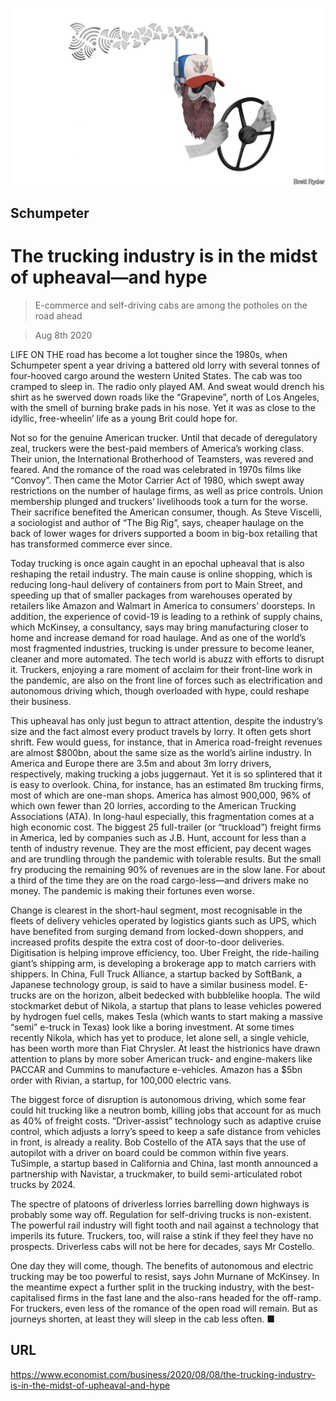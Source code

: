 ![](./images/20200808_WBD000_0.jpg)

## Schumpeter

# The trucking industry is in the midst of upheaval—and hype

> E-commerce and self-driving cabs are among the potholes on the road ahead

> Aug 8th 2020

LIFE ON THE road has become a lot tougher since the 1980s, when Schumpeter spent a year driving a battered old lorry with several tonnes of four-hooved cargo around the western United States. The cab was too cramped to sleep in. The radio only played AM. And sweat would drench his shirt as he swerved down roads like the “Grapevine”, north of Los Angeles, with the smell of burning brake pads in his nose. Yet it was as close to the idyllic, free-wheelin’ life as a young Brit could hope for.

Not so for the genuine American trucker. Until that decade of deregulatory zeal, truckers were the best-paid members of America’s working class. Their union, the International Brotherhood of Teamsters, was revered and feared. And the romance of the road was celebrated in 1970s films like “Convoy”. Then came the Motor Carrier Act of 1980, which swept away restrictions on the number of haulage firms, as well as price controls. Union membership plunged and truckers’ livelihoods took a turn for the worse. Their sacrifice benefited the American consumer, though. As Steve Viscelli, a sociologist and author of “The Big Rig”, says, cheaper haulage on the back of lower wages for drivers supported a boom in big-box retailing that has transformed commerce ever since.

Today trucking is once again caught in an epochal upheaval that is also reshaping the retail industry. The main cause is online shopping, which is reducing long-haul delivery of containers from port to Main Street, and speeding up that of smaller packages from warehouses operated by retailers like Amazon and Walmart in America to consumers’ doorsteps. In addition, the experience of covid-19 is leading to a rethink of supply chains, which McKinsey, a consultancy, says may bring manufacturing closer to home and increase demand for road haulage. And as one of the world’s most fragmented industries, trucking is under pressure to become leaner, cleaner and more automated. The tech world is abuzz with efforts to disrupt it. Truckers, enjoying a rare moment of acclaim for their front-line work in the pandemic, are also on the front line of forces such as electrification and autonomous driving which, though overloaded with hype, could reshape their business.

This upheaval has only just begun to attract attention, despite the industry’s size and the fact almost every product travels by lorry. It often gets short shrift. Few would guess, for instance, that in America road-freight revenues are almost $800bn, about the same size as the world’s airline industry. In America and Europe there are 3.5m and about 3m lorry drivers, respectively, making trucking a jobs juggernaut. Yet it is so splintered that it is easy to overlook. China, for instance, has an estimated 8m trucking firms, most of which are one-man shops. America has almost 900,000, 96% of which own fewer than 20 lorries, according to the American Trucking Associations (ATA). In long-haul especially, this fragmentation comes at a high economic cost. The biggest 25 full-trailer (or “truckload”) freight firms in America, led by companies such as J.B. Hunt, account for less than a tenth of industry revenue. They are the most efficient, pay decent wages and are trundling through the pandemic with tolerable results. But the small fry producing the remaining 90% of revenues are in the slow lane. For about a third of the time they are on the road cargo-less—and drivers make no money. The pandemic is making their fortunes even worse.

Change is clearest in the short-haul segment, most recognisable in the fleets of delivery vehicles operated by logistics giants such as UPS, which have benefited from surging demand from locked-down shoppers, and increased profits despite the extra cost of door-to-door deliveries. Digitisation is helping improve efficiency, too. Uber Freight, the ride-hailing giant’s shipping arm, is developing a brokerage app to match carriers with shippers. In China, Full Truck Alliance, a startup backed by SoftBank, a Japanese technology group, is said to have a similar business model. E-trucks are on the horizon, albeit bedecked with bubblelike hoopla. The wild stockmarket debut of Nikola, a startup that plans to lease vehicles powered by hydrogen fuel cells, makes Tesla (which wants to start making a massive “semi” e-truck in Texas) look like a boring investment. At some times recently Nikola, which has yet to produce, let alone sell, a single vehicle, has been worth more than Fiat Chrysler. At least the histrionics have drawn attention to plans by more sober American truck- and engine-makers like PACCAR and Cummins to manufacture e-vehicles. Amazon has a $5bn order with Rivian, a startup, for 100,000 electric vans.

The biggest force of disruption is autonomous driving, which some fear could hit trucking like a neutron bomb, killing jobs that account for as much as 40% of freight costs. “Driver-assist” technology such as adaptive cruise control, which adjusts a lorry’s speed to keep a safe distance from vehicles in front, is already a reality. Bob Costello of the ATA says that the use of autopilot with a driver on board could be common within five years. TuSimple, a startup based in California and China, last month announced a partnership with Navistar, a truckmaker, to build semi-articulated robot trucks by 2024.

The spectre of platoons of driverless lorries barrelling down highways is probably some way off. Regulation for self-driving trucks is non-existent. The powerful rail industry will fight tooth and nail against a technology that imperils its future. Truckers, too, will raise a stink if they feel they have no prospects. Driverless cabs will not be here for decades, says Mr Costello.

One day they will come, though. The benefits of autonomous and electric trucking may be too powerful to resist, says John Murnane of McKinsey. In the meantime expect a further split in the trucking industry, with the best-capitalised firms in the fast lane and the also-rans headed for the off-ramp. For truckers, even less of the romance of the open road will remain. But as journeys shorten, at least they will sleep in the cab less often. ■

## URL

https://www.economist.com/business/2020/08/08/the-trucking-industry-is-in-the-midst-of-upheaval-and-hype
